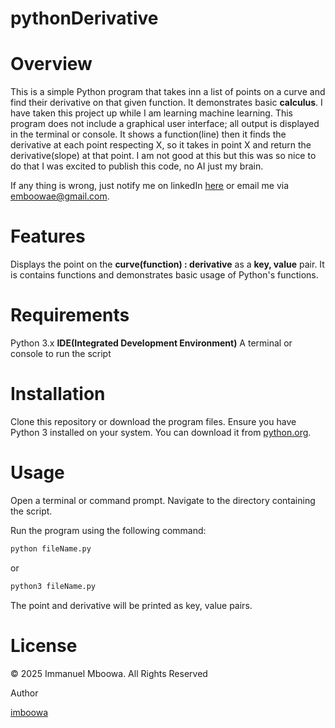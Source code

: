 # pythonDerivative

# Overview
This is a simple Python program that takes inn a list of points on a curve and find their derivative on that given function. It demonstrates basic **calculus**. I have taken this project up while I am learning machine learning. This program does not include a graphical user interface; all output is displayed in the terminal or console.
It shows a function(line) then it finds the derivative at each point respecting X, so it takes in point X and return the derivative(slope) at that point. I am not good at this but this was so nice to do that I was excited to publish this code, no AI just my brain.

If any thing is wrong, just notify me on linkedIn [here](https://www.linkedin.com/in/immanuel-mboowa-773b65343/) or email me via [emboowae@gmail.com](mailto:emboowae@gmail.com).

# Features
Displays the point on the **curve(function) : derivative** as a **key, value** pair.
It is contains functions and demonstrates basic usage of Python's functions.

# Requirements
Python 3.x
**IDE(Integrated Development Environment)**
A terminal or console to run the script

# Installation
Clone this repository or download the program files.
Ensure you have Python 3 installed on your system. You can download it from [python.org](https://www.python.org/downloads/).

# Usage
Open a terminal or command prompt.
Navigate to the directory containing the script.

Run the program using the following command:
```bash
python fileName.py
```
or
```bash
python3 fileName.py
```
The point and derivative will be printed as key, value pairs.

# License

© 2025 Immanuel Mboowa. All Rights Reserved

Author

[imboowa](https://github.com/imboowa)
